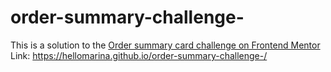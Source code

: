 # order-summary-challenge-
This is a solution to the [Order summary card challenge on Frontend Mentor](https://www.frontendmentor.io/challenges/order-summary-component-QlPmajDUj)
Link: https://hellomarina.github.io/order-summary-challenge-/
